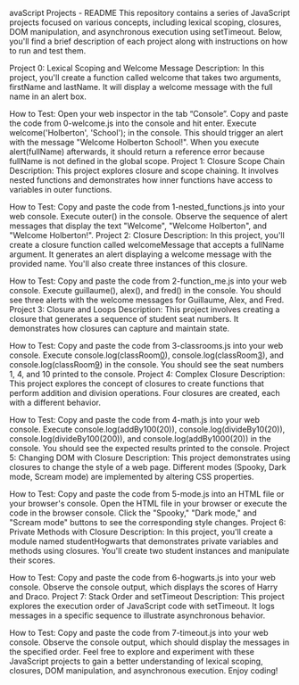 avaScript Projects - README
This repository contains a series of JavaScript projects focused on various concepts, including lexical scoping, closures, DOM manipulation, and asynchronous execution using setTimeout. Below, you'll find a brief description of each project along with instructions on how to run and test them.

Project 0: Lexical Scoping and Welcome Message
Description:
In this project, you'll create a function called welcome that takes two arguments, firstName and lastName. It will display a welcome message with the full name in an alert box.

How to Test:
Open your web inspector in the tab “Console”.
Copy and paste the code from 0-welcome.js into the console and hit enter.
Execute welcome('Holberton', 'School'); in the console. This should trigger an alert with the message "Welcome Holberton School!".
When you execute alert(fullName) afterwards, it should return a reference error because fullName is not defined in the global scope.
Project 1: Closure Scope Chain
Description:
This project explores closure and scope chaining. It involves nested functions and demonstrates how inner functions have access to variables in outer functions.

How to Test:
Copy and paste the code from 1-nested_functions.js into your web console.
Execute outer() in the console.
Observe the sequence of alert messages that display the text "Welcome", "Welcome Holberton", and "Welcome Holberton!".
Project 2: Closure
Description:
In this project, you'll create a closure function called welcomeMessage that accepts a fullName argument. It generates an alert displaying a welcome message with the provided name. You'll also create three instances of this closure.

How to Test:
Copy and paste the code from 2-function_me.js into your web console.
Execute guillaume(), alex(), and fred() in the console.
You should see three alerts with the welcome messages for Guillaume, Alex, and Fred.
Project 3: Closure and Loops
Description:
This project involves creating a closure that generates a sequence of student seat numbers. It demonstrates how closures can capture and maintain state.

How to Test:
Copy and paste the code from 3-classrooms.js into your web console.
Execute console.log(classRoom[0]()), console.log(classRoom[3]()), and console.log(classRoom[9]()) in the console.
You should see the seat numbers 1, 4, and 10 printed to the console.
Project 4: Complex Closure
Description:
This project explores the concept of closures to create functions that perform addition and division operations. Four closures are created, each with a different behavior.

How to Test:
Copy and paste the code from 4-math.js into your web console.
Execute console.log(addBy100(20)), console.log(divideBy10(20)), console.log(divideBy100(200)), and console.log(addBy1000(20)) in the console.
You should see the expected results printed to the console.
Project 5: Changing DOM with Closure
Description:
This project demonstrates using closures to change the style of a web page. Different modes (Spooky, Dark mode, Scream mode) are implemented by altering CSS properties.

How to Test:
Copy and paste the code from 5-mode.js into an HTML file or your browser's console.
Open the HTML file in your browser or execute the code in the browser console.
Click the "Spooky," "Dark mode," and "Scream mode" buttons to see the corresponding style changes.
Project 6: Private Methods with Closure
Description:
In this project, you'll create a module named studentHogwarts that demonstrates private variables and methods using closures. You'll create two student instances and manipulate their scores.

How to Test:
Copy and paste the code from 6-hogwarts.js into your web console.
Observe the console output, which displays the scores of Harry and Draco.
Project 7: Stack Order and setTimeout
Description:
This project explores the execution order of JavaScript code with setTimeout. It logs messages in a specific sequence to illustrate asynchronous behavior.

How to Test:
Copy and paste the code from 7-timeout.js into your web console.
Observe the console output, which should display the messages in the specified order.
Feel free to explore and experiment with these JavaScript projects to gain a better understanding of lexical scoping, closures, DOM manipulation, and asynchronous execution. Enjoy coding!